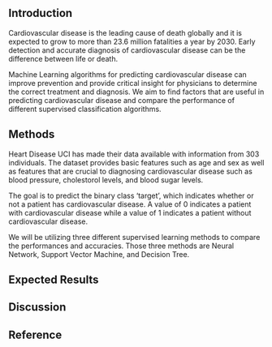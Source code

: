 ## Introduction
Cardiovascular disease is the leading cause of death globally and it is expected to grow to more than 23.6 million fatalities a year by 2030. Early detection and accurate diagnosis of cardiovascular disease can be the difference between life or death.

Machine Learning algorithms for predicting cardiovascular disease can improve prevention and provide critical insight for physicians to determine the correct treatment and diagnosis. We aim to find factors that are useful in predicting cardiovascular disease and compare the performance of different supervised classification algorithms.

## Methods
Heart Disease UCI has made their data available with information from 303 individuals. The dataset provides basic features such as age and sex as well as features that are crucial to diagnosing cardiovascular disease such as blood pressure, cholestorol levels, and blood sugar levels.

The goal is to predict the binary class ‘target’, which indicates whether or not a patient has cardiovascular disease. A value of 0 indicates a patient with cardiovascular disease while a value of 1 indicates a patient without cardiovascular disease.

We will be utilizing three different supervised learning methods to compare the performances and accuracies. Those three methods are Neural Network, Support Vector Machine, and Decision Tree.

## Expected Results

## Discussion

## Reference
